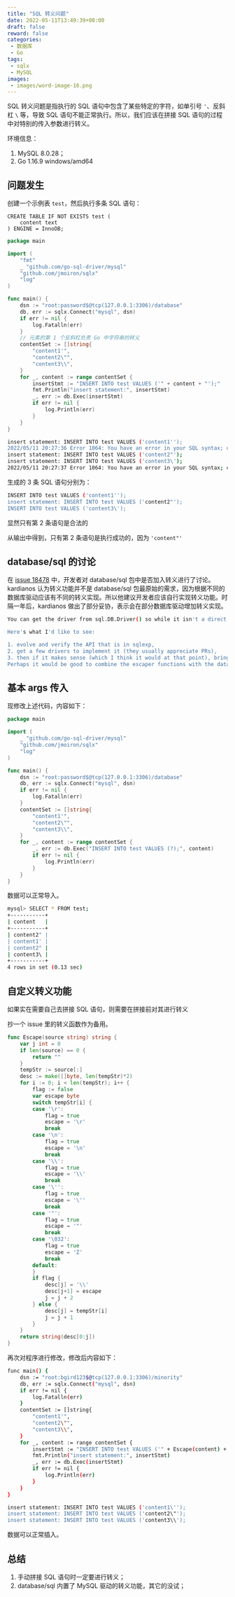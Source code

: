 ```yaml
---
title: "SQL 转义问题"
date: 2022-05-11T13:49:39+08:00
draft: false
reward: false
categories:
 - 数据库
 - Go
tags:
 - sqlx
 - MySQL
images:
 - images/word-image-16.png
---
```


SQL 转义问题是指执行的 SQL 语句中包含了某些特定的字符，如单引号 `'`、反斜杠 `\` 等，导致 SQL 语句不能正常执行。所以，我们应该在拼接 SQL 语句的过程中对特别的传入参数进行转义。

环境信息：

1. MySQL 8.0.28；
2. Go 1.16.9 windows/amd64

<!--more-->

## 问题发生

创建一个示例表 `test`，然后执行多条 SQL 语句：

```mysql
CREATE TABLE IF NOT EXISTS test (
    content text
) ENGINE = InnoDB;
```

```go
package main

import (
	"fmt"
	_ "github.com/go-sql-driver/mysql"
	"github.com/jmoiron/sqlx"
	"log"
)

func main() {
	dsn := "root:password$@tcp(127.0.0.1:3306)/database"
	db, err := sqlx.Connect("mysql", dsn)
	if err != nil {
		log.Fatalln(err)
	}
	// 元素的第 1 个反斜杠负责 Go 中字符串的转义
	contentSet := []string{
		"content1'",
		"content2\"",
		"content3\\",
	}
	for _, content := range contentSet {
		insertStmt := "INSERT INTO test VALUES ('" + content + "');"
		fmt.Println("insert statement:", insertStmt)
		_, err := db.Exec(insertStmt)
		if err != nil {
			log.Println(err)
		}
	}
}
```

```bash
insert statement: INSERT INTO test VALUES ('content1'');
2022/05/11 20:27:36 Error 1064: You have an error in your SQL syntax; check the manual that corresponds to your MySQL server version for the right syntax to use near ''content1'')' at line 1
insert statement: INSERT INTO test VALUES ('content2"');
insert statement: INSERT INTO test VALUES ('content3\');
2022/05/11 20:27:37 Error 1064: You have an error in your SQL syntax; check the manual that corresponds to your MySQL server version for the right syntax to use near ''content3\')' at line 1
```

生成的 3 条 SQL 语句分别为：

```bash
INSERT INTO test VALUES ('content1'');
insert statement: INSERT INTO test VALUES ('content2"');
INSERT INTO test VALUES ('content3\');
```

显然只有第 2 条语句是合法的

从输出中得到，只有第 2 条语句是执行成功的，因为 `'content"'` 

## database/sql 的讨论

在 [issue 18478](https://github.com/golang/go/issues/18478) 中，开发者对 database/sql 包中是否加入转义进行了讨论。kardianos 认为转义功能并不是 database/sql 包最原始的需求，因为根据不同的数据库驱动应该有不同的转义实现。所以他建议开发者应该自行实现转义功能。时隔一年后，kardianos 做出了部分妥协，表示会在部分数据库驱动增加转义实现。

```bash
You can get the driver from sql.DB.Driver() so while it isn't a direct method from it in this shim, you can use in in a similar way right now.

Here's what I'd like to see:

1. evolve and verify the API that is in sqlexp,
2. get a few drivers to implement it (they usually appreciate PRs),
3. then if it makes sense (which I think it would at that point), bring it into the std lib.
Perhaps it would be good to combine the escaper functions with the database name function. We'd probably want to make it easy to expand it in the future as well, which would mean changing it into a struct with methods.
```

## 基本 args 传入

现修改上述代码，内容如下：

```go
package main

import (
	_ "github.com/go-sql-driver/mysql"
	"github.com/jmoiron/sqlx"
	"log"
)

func main() {
	dsn := "root:password$@tcp(127.0.0.1:3306)/database"
	db, err := sqlx.Connect("mysql", dsn)
	if err != nil {
		log.Fatalln(err)
	}
	contentSet := []string{
		"content1'",
		"content2\"",
		"content3\\",
	}
	for _, content := range contentSet {
		_, err := db.Exec("INSERT INTO test VALUES (?);", content)
		if err != nil {
			log.Println(err)
		}
	}
}
```

数据可以正常导入。

```bash
mysql> SELECT * FROM test;
+-----------+
| content   |
+-----------+
| content2" |
| content1' |
| content2" |
| content3\ |
+-----------+
4 rows in set (0.13 sec)
```

## 自定义转义功能

如果实在需要自己去拼接 SQL 语句，则需要在拼接前对其进行转义

抄一个 issue 里的转义函数作为备用。

```go
func Escape(source string) string {
	var j int = 0
	if len(source) == 0 {
		return ""
	}
	tempStr := source[:]
	desc := make([]byte, len(tempStr)*2)
	for i := 0; i < len(tempStr); i++ {
		flag := false
		var escape byte
		switch tempStr[i] {
		case '\r':
			flag = true
			escape = '\r'
			break
		case '\n':
			flag = true
			escape = '\n'
			break
		case '\\':
			flag = true
			escape = '\\'
			break
		case '\'':
			flag = true
			escape = '\''
			break
		case '"':
			flag = true
			escape = '"'
			break
		case '\032':
			flag = true
			escape = 'Z'
			break
		default:
		}
		if flag {
			desc[j] = '\\'
			desc[j+1] = escape
			j = j + 2
		} else {
			desc[j] = tempStr[i]
			j = j + 1
		}
	}
	return string(desc[0:j])
}
```

再次对程序进行修改，修改后内容如下：

```bash
func main() {
	dsn := "root:bgird123$@tcp(127.0.0.1:3306)/minority"
	db, err := sqlx.Connect("mysql", dsn)
	if err != nil {
		log.Fatalln(err)
	}
	contentSet := []string{
		"content1'",
		"content2\"",
		"content3\\",
	}
	for _, content := range contentSet {
		insertStmt := "INSERT INTO test VALUES ('" + Escape(content) + "');"
		fmt.Println("insert statement:", insertStmt)
		_, err := db.Exec(insertStmt)
		if err != nil {
			log.Println(err)
		}
	}
}
```

```bash
insert statement: INSERT INTO test VALUES ('content1\'');
insert statement: INSERT INTO test VALUES ('content2\"');
insert statement: INSERT INTO test VALUES ('content3\\');
```

数据可以正常插入。

## 总结

1. 手动拼接 SQL 语句时一定要进行转义；
2. database/sql 内置了 MySQL 驱动的转义功能，其它的没试；

